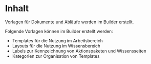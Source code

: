 # Inhalt

Vorlagen für Dokumente und Abläufe werden im Builder erstellt.

Folgende Vorlagen können im Builder erstellt werden:
- Templates für die Nutzung im Arbeitsbereich
- Layouts für die Nutzung im Wissensbereich
- Labels zur Kennzeichnung von Aktionspaketen und Wissensseiten
- Kategorien zur Organisation von Templates

